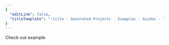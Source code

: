 ```yaml
---
{
  "editLink": false,
  "titleTemplate": ":title · Generated Projects · Examples · Guides · Tuist"
}
---
```

<script setup>
import { useData } from 'vitepress'

// params is a Vue ref
const { params } = useData()

</script>

<!-- @content -->

<a :href="params.url" target="blank">Check out example</a>
